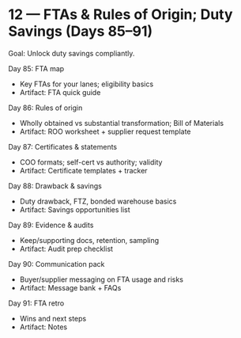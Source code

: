 # 12 — FTAs & Rules of Origin; Duty Savings (Days 85–91)

Goal: Unlock duty savings compliantly.

Day 85: FTA map
- Key FTAs for your lanes; eligibility basics
- Artifact: FTA quick guide

Day 86: Rules of origin
- Wholly obtained vs substantial transformation; Bill of Materials
- Artifact: ROO worksheet + supplier request template

Day 87: Certificates & statements
- COO formats; self-cert vs authority; validity
- Artifact: Certificate templates + tracker

Day 88: Drawback & savings
- Duty drawback, FTZ, bonded warehouse basics
- Artifact: Savings opportunities list

Day 89: Evidence & audits
- Keep/supporting docs, retention, sampling
- Artifact: Audit prep checklist

Day 90: Communication pack
- Buyer/supplier messaging on FTA usage and risks
- Artifact: Message bank + FAQs

Day 91: FTA retro
- Wins and next steps
- Artifact: Notes
